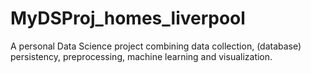 # MyDSProj_homes_liverpool
A personal Data Science project combining data collection, (database) persistency, preprocessing, machine learning and visualization.

